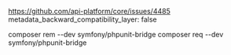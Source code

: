 https://github.com/api-platform/core/issues/4485
metadata_backward_compatibility_layer: false


composer rem --dev symfony/phpunit-bridge
composer req --dev symfony/phpunit-bridge